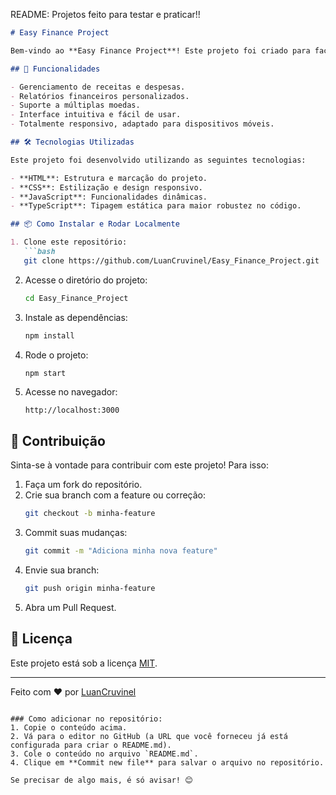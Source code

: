 README: Projetos feito para testar e praticar!!

```markdown
# Easy Finance Project

Bem-vindo ao **Easy Finance Project**! Este projeto foi criado para facilitar o gerenciamento financeiro pessoal, ajudando os usuários a organizar suas finanças de forma simples e eficiente.

## 🚀 Funcionalidades

- Gerenciamento de receitas e despesas.
- Relatórios financeiros personalizados.
- Suporte a múltiplas moedas.
- Interface intuitiva e fácil de usar.
- Totalmente responsivo, adaptado para dispositivos móveis.

## 🛠️ Tecnologias Utilizadas

Este projeto foi desenvolvido utilizando as seguintes tecnologias:

- **HTML**: Estrutura e marcação do projeto.
- **CSS**: Estilização e design responsivo.
- **JavaScript**: Funcionalidades dinâmicas.
- **TypeScript**: Tipagem estática para maior robustez no código.

## 📦 Como Instalar e Rodar Localmente

1. Clone este repositório:
   ```bash
   git clone https://github.com/LuanCruvinel/Easy_Finance_Project.git
   ```

2. Acesse o diretório do projeto:
   ```bash
   cd Easy_Finance_Project
   ```

3. Instale as dependências:
   ```bash
   npm install
   ```

4. Rode o projeto:
   ```bash
   npm start
   ```

5. Acesse no navegador:
   ```
   http://localhost:3000
   ```

## 📝 Contribuição

Sinta-se à vontade para contribuir com este projeto! Para isso:

1. Faça um fork do repositório.
2. Crie sua branch com a feature ou correção:
   ```bash
   git checkout -b minha-feature
   ```
3. Commit suas mudanças:
   ```bash
   git commit -m "Adiciona minha nova feature"
   ```
4. Envie sua branch:
   ```bash
   git push origin minha-feature
   ```
5. Abra um Pull Request.

## 📄 Licença

Este projeto está sob a licença [MIT](LICENSE).

---

Feito com ❤️ por [LuanCruvinel](https://github.com/LuanCruvinel)
```

### Como adicionar no repositório:
1. Copie o conteúdo acima.
2. Vá para o editor no GitHub (a URL que você forneceu já está configurada para criar o README.md).
3. Cole o conteúdo no arquivo `README.md`.
4. Clique em **Commit new file** para salvar o arquivo no repositório.

Se precisar de algo mais, é só avisar! 😊
